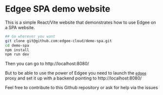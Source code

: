 # Edgee SPA demo website

This is a simple React/Vite website that demonstrates how to use Edgee on a SPA website.

```bash
## Go wherever you want
git clone git@github.com:edgee-cloud/demo-spa.git
cd demo-spa
npm install
npm run dev
```

Then you can go to http://localhost:8080/

But to be able to use the power of Edgee you need to launch the [`edgee`](https://github.com/edgee-cloud/edgee) proxy 
and set it up with a backend pointing to http://localhost:8080/

Feel free to contribute to this Github repository or ask for help via the issues
